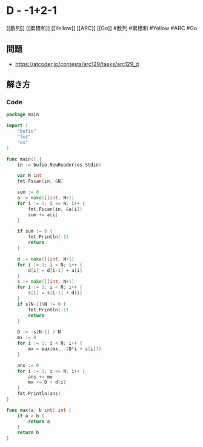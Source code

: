 # D - -1+2-1
[[数列]] [[累積和]] [[Yellow]] [[ARC]] [[Go]]
#数列 #累積和 #Yellow #ARC #Go 

## 問題
- https://atcoder.jp/contests/arc129/tasks/arc129_d

## 解き方
### Code
```go
package main

import (
	"bufio"
	"fmt"
	"os"
)

func main() {
	in := bufio.NewReader(os.Stdin)

	var N int
	fmt.Fscan(in, &N)

	sum := 0
	a := make([]int, N+1)
	for i := 1; i <= N; i++ {
		fmt.Fscan(in, &a[i])
		sum += a[i]
	}

	if sum != 0 {
		fmt.Println(-1)
		return
	}

	d := make([]int, N+1)
	for i := 1; i < N; i++ {
		d[i] = d[i-1] + a[i]
	}
	s := make([]int, N+1)
	for i := 1; i < N; i++ {
		s[i] = s[i-1] + d[i]
	}
	if s[N-1]%N != 0 {
		fmt.Println(-1)
		return
	}

	D := -s[N-1] / N
	mx := 0
	for i := 1; i < N; i++ {
		mx = max(mx, -(D*i + s[i]))
	}

	ans := 0
	for i := 1; i <= N; i++ {
		ans += mx
		mx += D + d[i]
	}
	fmt.Println(ans)
}

func max(a, b int) int {
	if a > b {
		return a
	}
	return b
}
```
